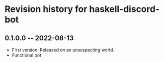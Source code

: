 # Revision history for haskell-discord-bot

## 0.1.0.0 -- 2022-08-13

* First version. Released on an unsuspecting world.
* Functional bot
